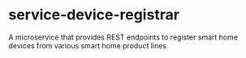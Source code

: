 # service-device-registrar
A microservice that provides REST endpoints to register smart home devices from various smart home product lines
